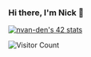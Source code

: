 ### Hi there, I'm Nick 👋

[![nvan-den's 42 stats](https://badge42.vercel.app/api/v2/cljy4xxx3005908ldv6yvd2la/stats?cursusId=21&coalitionId=272)](https://github.com/JaeSeoKim/badge42)

![Visitor Count](https://profile-counter.glitch.me/Nicktvdd/count.svg)
<!--

-->
